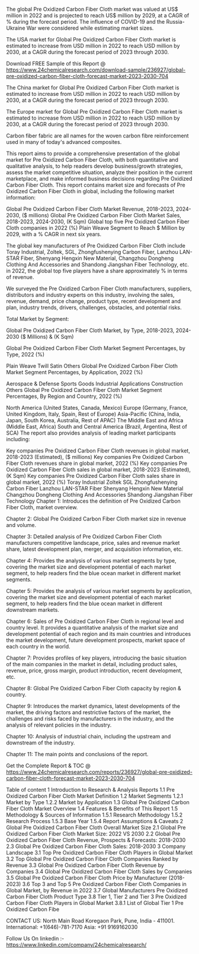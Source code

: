 The global Pre Oxidized Carbon Fiber Cloth market was valued at US$ million in 2022 and is projected to reach US$ million by 2029, at a CAGR of % during the forecast period. The influence of COVID-19 and the Russia-Ukraine War were considered while estimating market sizes.

The USA market for Global Pre Oxidized Carbon Fiber Cloth   market is estimated to increase from USD million in 2022 to reach USD million by 2030, at a CAGR during the forecast period of 2023 through 2030.

Download FREE Sample of this Report @ https://www.24chemicalresearch.com/download-sample/236927/global-pre-oxidized-carbon-fiber-cloth-forecast-market-2023-2030-704

The China market for Global Pre Oxidized Carbon Fiber Cloth  market is estimated to increase from USD million in 2022 to reach USD million by 2030, at a CAGR during the forecast period of 2023 through 2030.

The Europe market for Global Pre Oxidized Carbon Fiber Cloth   market is estimated to increase from USD million in 2022 to reach USD million by 2030, at a CAGR during the forecast period of 2023 through 2030.

Carbon fiber fabric are all names for the woven carbon fibre reinforcement used in many of today's advanced composites.

This report aims to provide a comprehensive presentation of the global market for Pre Oxidized Carbon Fiber Cloth, with both quantitative and qualitative analysis, to help readers develop business/growth strategies, assess the market competitive situation, analyze their position in the current marketplace, and make informed business decisions regarding Pre Oxidized Carbon Fiber Cloth. This report contains market size and forecasts of Pre Oxidized Carbon Fiber Cloth in global, including the following market information:

Global Pre Oxidized Carbon Fiber Cloth Market Revenue, 2018-2023, 2024-2030, ($ millions)
Global Pre Oxidized Carbon Fiber Cloth Market Sales, 2018-2023, 2024-2030, (K Sqm)
Global top five Pre Oxidized Carbon Fiber Cloth companies in 2022 (%)
Plain Weave Segment to Reach $ Million by 2029, with a % CAGR in next six years.

The global key manufacturers of Pre Oxidized Carbon Fiber Cloth include Toray Industrial, Zoltek, SGL, Zhongfushenying Carbon Fiber, Lanzhou LAN-STAR Fiber, Shenyang Hengxin New Material, Changzhou Dongheng Clothing And Accessories and Shandong Jiangshan Fiber Technology, etc. in 2022, the global top five players have a share approximately % in terms of revenue.

We surveyed the Pre Oxidized Carbon Fiber Cloth manufacturers, suppliers, distributors and industry experts on this industry, involving the sales, revenue, demand, price change, product type, recent development and plan, industry trends, drivers, challenges, obstacles, and potential risks.

Total Market by Segment:

Global Pre Oxidized Carbon Fiber Cloth Market, by Type, 2018-2023, 2024-2030 ($ Millions) & (K Sqm)

Global Pre Oxidized Carbon Fiber Cloth Market Segment Percentages, by Type, 2022 (%)

Plain Weave
Twill
Satin
Others
Global Pre Oxidized Carbon Fiber Cloth Market Segment Percentages, by Application, 2022 (%)

Aerospace & Defense
Sports Goods
Industrial Applications
Construction
Others
Global Pre Oxidized Carbon Fiber Cloth Market Segment Percentages, By Region and Country, 2022 (%)

North America (United States, Canada, Mexico)
Europe (Germany, France, United Kingdom, Italy, Spain, Rest of Europe)
Asia-Pacific (China, India, Japan, South Korea, Australia, Rest of APAC)
The Middle East and Africa (Middle East, Africa)
South and Central America (Brazil, Argentina, Rest of SCA)
The report also provides analysis of leading market participants including:

Key companies Pre Oxidized Carbon Fiber Cloth revenues in global market, 2018-2023 (Estimated), ($ millions)
Key companies Pre Oxidized Carbon Fiber Cloth revenues share in global market, 2022 (%)
Key companies Pre Oxidized Carbon Fiber Cloth sales in global market, 2018-2023 (Estimated), (K Sqm)
Key companies Pre Oxidized Carbon Fiber Cloth sales share in global market, 2022 (%)
Toray Industrial
Zoltek
SGL
Zhongfushenying Carbon Fiber
Lanzhou LAN-STAR Fiber
Shenyang Hengxin New Material
Changzhou Dongheng Clothing And Accessories
Shandong Jiangshan Fiber Technology
Chapter 1: Introduces the definition of Pre Oxidized Carbon Fiber Cloth, market overview.

Chapter 2: Global Pre Oxidized Carbon Fiber Cloth market size in revenue and volume.

Chapter 3: Detailed analysis of Pre Oxidized Carbon Fiber Cloth manufacturers competitive landscape, price, sales and revenue market share, latest development plan, merger, and acquisition information, etc.

Chapter 4: Provides the analysis of various market segments by type, covering the market size and development potential of each market segment, to help readers find the blue ocean market in different market segments.

Chapter 5: Provides the analysis of various market segments by application, covering the market size and development potential of each market segment, to help readers find the blue ocean market in different downstream markets.

Chapter 6: Sales of Pre Oxidized Carbon Fiber Cloth in regional level and country level. It provides a quantitative analysis of the market size and development potential of each region and its main countries and introduces the market development, future development prospects, market space of each country in the world.

Chapter 7: Provides profiles of key players, introducing the basic situation of the main companies in the market in detail, including product sales, revenue, price, gross margin, product introduction, recent development, etc.

Chapter 8: Global Pre Oxidized Carbon Fiber Cloth capacity by region & country.

Chapter 9: Introduces the market dynamics, latest developments of the market, the driving factors and restrictive factors of the market, the challenges and risks faced by manufacturers in the industry, and the analysis of relevant policies in the industry.

Chapter 10: Analysis of industrial chain, including the upstream and downstream of the industry.

Chapter 11: The main points and conclusions of the report.

Get the Complete Report & TOC @ https://www.24chemicalresearch.com/reports/236927/global-pre-oxidized-carbon-fiber-cloth-forecast-market-2023-2030-704

Table of content
1 Introduction to Research & Analysis Reports
1.1 Pre Oxidized Carbon Fiber Cloth Market Definition
1.2 Market Segments
1.2.1 Market by Type
1.2.2 Market by Application
1.3 Global Pre Oxidized Carbon Fiber Cloth Market Overview
1.4 Features & Benefits of This Report
1.5 Methodology & Sources of Information
1.5.1 Research Methodology
1.5.2 Research Process
1.5.3 Base Year
1.5.4 Report Assumptions & Caveats
2 Global Pre Oxidized Carbon Fiber Cloth Overall Market Size
2.1 Global Pre Oxidized Carbon Fiber Cloth Market Size: 2022 VS 2030
2.2 Global Pre Oxidized Carbon Fiber Cloth Revenue, Prospects & Forecasts: 2018-2030
2.3 Global Pre Oxidized Carbon Fiber Cloth Sales: 2018-2030
3 Company Landscape
3.1 Top Pre Oxidized Carbon Fiber Cloth Players in Global Market
3.2 Top Global Pre Oxidized Carbon Fiber Cloth Companies Ranked by Revenue
3.3 Global Pre Oxidized Carbon Fiber Cloth Revenue by Companies
3.4 Global Pre Oxidized Carbon Fiber Cloth Sales by Companies
3.5 Global Pre Oxidized Carbon Fiber Cloth Price by Manufacturer (2018-2023)
3.6 Top 3 and Top 5 Pre Oxidized Carbon Fiber Cloth Companies in Global Market, by Revenue in 2022
3.7 Global Manufacturers Pre Oxidized Carbon Fiber Cloth Product Type
3.8 Tier 1, Tier 2 and Tier 3 Pre Oxidized Carbon Fiber Cloth Players in Global Market
3.8.1 List of Global Tier 1 Pre Oxidized Carbon Fibe

CONTACT US:
North Main Road Koregaon Park, Pune, India - 411001.
International: +1(646)-781-7170
Asia: +91 9169162030

Follow Us On linkedin :- https://www.linkedin.com/company/24chemicalresearch/
